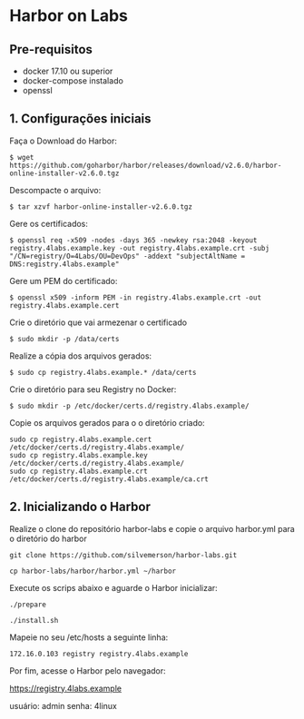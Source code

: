 # Harbor on Labs

## Pre-requisitos

- docker 17.10 ou superior
- docker-compose instalado
- openssl


## 1. Configurações iniciais


Faça o Download do Harbor:

```
$ wget https://github.com/goharbor/harbor/releases/download/v2.6.0/harbor-online-installer-v2.6.0.tgz

```

Descompacte o arquivo:

```
$ tar xzvf harbor-online-installer-v2.6.0.tgz
```

Gere os certificados:

```
$ openssl req -x509 -nodes -days 365 -newkey rsa:2048 -keyout registry.4labs.example.key -out registry.4labs.example.crt -subj "/CN=registry/O=4Labs/OU=DevOps" -addext "subjectAltName = DNS:registry.4labs.example"

```

Gere um PEM do certificado:

```
$ openssl x509 -inform PEM -in registry.4labs.example.crt -out registry.4labs.example.cert
```

Crie o diretório que vai armezenar o certificado

```
$ sudo mkdir -p /data/certs

```

Realize a cópia dos arquivos gerados:

```
$ sudo cp registry.4labs.example.* /data/certs
```

Crie o diretório para seu Registry no Docker:

```
$ sudo mkdir -p /etc/docker/certs.d/registry.4labs.example/

```

Copie os arquivos gerados para o o diretório criado:

```
sudo cp registry.4labs.example.cert /etc/docker/certs.d/registry.4labs.example/
sudo cp registry.4labs.example.key /etc/docker/certs.d/registry.4labs.example/
sudo cp registry.4labs.example.crt /etc/docker/certs.d/registry.4labs.example/ca.crt
```

## 2. Inicializando o Harbor

Realize o clone do repositório harbor-labs e copie o arquivo harbor.yml para o diretório do harbor

```
git clone https://github.com/silvemerson/harbor-labs.git 
```

```
cp harbor-labs/harbor/harbor.yml ~/harbor

```

Execute os scrips abaixo e aguarde o Harbor inicializar:

```
./prepare
```

```
./install.sh
```

Mapeie no seu /etc/hosts a seguinte linha:

```
172.16.0.103 registry registry.4labs.example
```

Por fim, acesse o Harbor pelo navegador:

https://registry.4labs.example

usuário: admin
senha: 4linux